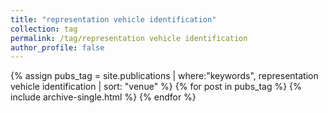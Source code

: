 ```yaml
---
title: "representation vehicle identification"
collection: tag
permalink: /tag/representation vehicle identification
author_profile: false
---
```

{% assign pubs_tag = site.publications | where:"keywords", representation vehicle identification | sort: "venue" %}
{% for post in pubs_tag %}
  {% include archive-single.html %}
{% endfor %}